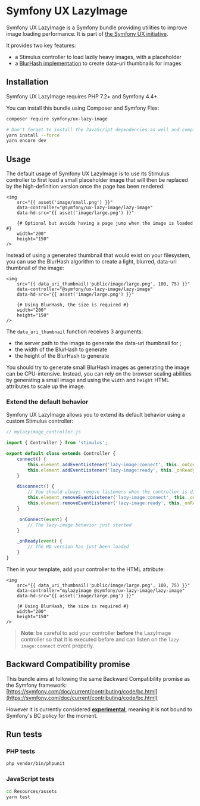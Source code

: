 # Symfony UX LazyImage

Symfony UX LazyImage is a Symfony bundle providing utilities to improve
image loading performance. It is part of [the Symfony UX initiative](https://symfony.com/ux).

It provides two key features:

* a Stimulus controller to load lazily heavy images, with a placeholder
* a [BlurHash implementation](https://blurha.sh/) to create data-uri thumbnails for images

## Installation

Symfony UX LazyImage requires PHP 7.2+ and Symfony 4.4+.

You can install this bundle using Composer and Symfony Flex:

```sh
composer require symfony/ux-lazy-image

# Don't forget to install the JavaScript dependencies as well and compile
yarn install --force
yarn encore dev
```

## Usage

The default usage of Symfony UX LazyImage is to use its Stimulus controller to first load
a small placeholder image that will then be replaced by the high-definition version once the
page has been rendered:

```twig
<img
    src="{{ asset('image/small.png') }}"
    data-controller="@symfony/ux-lazy-image/lazy-image"
    data-hd-src="{{ asset('image/large.png') }}"
    
    {# Optional but avoids having a page jump when the image is loaded #}
    width="200"
    height="150"
/>
```

Instead of using a generated thumbnail that would exist on your filesystem, you can use
the BlurHash algorithm to create a light, blurred, data-uri thumbnail of the image:

```twig
<img
    src="{{ data_uri_thumbnail('public/image/large.png', 100, 75) }}"
    data-controller="@symfony/ux-lazy-image/lazy-image"
    data-hd-src="{{ asset('image/large.png') }}"
    
    {# Using BlurHash, the size is required #}
    width="200"
    height="150"
/>
```

The `data_uri_thumbnail` function receives 3 arguments:

* the server path to the image to generate the data-uri thumbnail for ;
* the width of the BlurHash to generate
* the height of the BlurHash to generate

You should try to generate small BlurHash images as generating the image can be CPU-intensive.
Instead, you can rely on the browser scaling abilities by generating a small image and using the
`width` and `height` HTML attributes to scale up the image.

### Extend the default behavior

Symfony UX LazyImage allows you to extend its default behavior using a custom Stimulus controller:

```js
// mylazyimage_controller.js

import { Controller } from 'stimulus';

export default class extends Controller {
    connect() {
        this.element.addEventListener('lazy-image:connect', this._onConnect);
        this.element.addEventListener('lazy-image:ready', this._onReady);
    }

    disconnect() {
        // You should always remove listeners when the controller is disconnected to avoid side-effects
        this.element.removeEventListener('lazy-image:connect', this._onConnect);
        this.element.removeEventListener('lazy-image:ready', this._onReady);
    }

    _onConnect(event) {
        // The lazy-image behavior just started
    }

    _onReady(event) {
        // The HD version has just been loaded
    }
}
```

Then in your template, add your controller to the HTML attribute:

```twig
<img
    src="{{ data_uri_thumbnail('public/image/large.png', 100, 75) }}"
    data-controller="mylazyimage @symfony/ux-lazy-image/lazy-image"
    data-hd-src="{{ asset('image/large.png') }}"
    
    {# Using BlurHash, the size is required #}
    width="200"
    height="150"
/>
```

> **Note**: be careful to add your controller **before** the LazyImage controller so that
> it is executed before and can listen on the `lazy-image:connect` event properly.

## Backward Compatibility promise

This bundle aims at following the same Backward Compatibility promise as the Symfony framework:
[https://symfony.com/doc/current/contributing/code/bc.html](https://symfony.com/doc/current/contributing/code/bc.html)

However it is currently considered
[**experimental**](https://symfony.com/doc/current/contributing/code/experimental.html),
meaning it is not bound to Symfony's BC policy for the moment.

## Run tests

### PHP tests

```sh
php vendor/bin/phpunit
```

### JavaScript tests

```sh
cd Resources/assets
yarn test
```
